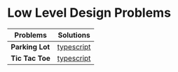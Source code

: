 # Low Level Design Problems

| Problems        | Solutions                                  |
| --------------- | ------------------------------------------ |
| **Parking Lot** | [typescript](./parking-lot/typescript/src) |
| **Tic Tac Toe** | [typescript](./tic-tac-toe/typescript/src) |
